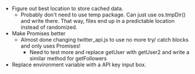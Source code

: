 - Figure out best location to store cached data.
  - Probably don't need to use temp package. Can just use os.tmpDir() and write there. 
    That way, files end up in a predictable location instead of randomized.
- Make Promises better
  - Almost done changing twitter_api.js to use no more try/ catch blocks and only uses Promises! 
    - Need to test more and replace getUser with getUser2 and write a similar method for getFollowers
- Replace environment variable with a API key input box. 